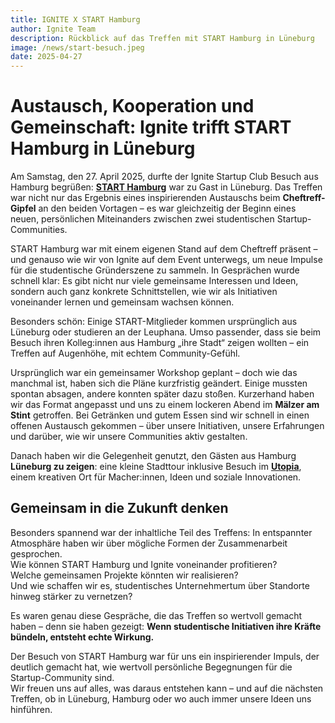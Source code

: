 ```yaml
---
title: IGNITE X START Hamburg
author: Ignite Team
description: Rückblick auf das Treffen mit START Hamburg in Lüneburg
image: /news/start-besuch.jpeg
date: 2025-04-27
---
```


# Austausch, Kooperation und Gemeinschaft: Ignite trifft START Hamburg in Lüneburg

Am Samstag, den 27. April 2025, durfte der Ignite Startup Club Besuch aus Hamburg begrüßen: **[START Hamburg](https://start-hamburg.com)** war zu Gast in Lüneburg. Das Treffen war nicht nur das Ergebnis eines inspirierenden Austauschs beim **Cheftreff-Gipfel** an den beiden Vortagen – es war gleichzeitig der Beginn eines neuen, persönlichen Miteinanders zwischen zwei studentischen Startup-Communities.

START Hamburg war mit einem eigenen Stand auf dem Cheftreff präsent – und genauso wie wir von Ignite auf dem Event unterwegs, um neue Impulse für die studentische Gründerszene zu sammeln. In Gesprächen wurde schnell klar: Es gibt nicht nur viele gemeinsame Interessen und Ideen, sondern auch ganz konkrete Schnittstellen, wie wir als Initiativen voneinander lernen und gemeinsam wachsen können.

Besonders schön: Einige START-Mitglieder kommen ursprünglich aus Lüneburg oder studieren an der Leuphana. Umso passender, dass sie beim Besuch ihren Kolleg:innen aus Hamburg „ihre Stadt“ zeigen wollten – ein Treffen auf Augenhöhe, mit echtem Community-Gefühl.

Ursprünglich war ein gemeinsamer Workshop geplant – doch wie das manchmal ist, haben sich die Pläne kurzfristig geändert. Einige mussten spontan absagen, andere konnten später dazu stoßen. Kurzerhand haben wir das Format angepasst und uns zu einem lockeren Abend im **Mälzer am Stint** getroffen. Bei Getränken und gutem Essen sind wir schnell in einen offenen Austausch gekommen – über unsere Initiativen, unsere Erfahrungen und darüber, wie wir unsere Communities aktiv gestalten.

Danach haben wir die Gelegenheit genutzt, den Gästen aus Hamburg **Lüneburg zu zeigen**: eine kleine Stadttour inklusive Besuch im **[Utopia](https://www.utopia-lueneburg.de)**, einem kreativen Ort für Macher:innen, Ideen und soziale Innovationen.

## Gemeinsam in die Zukunft denken

Besonders spannend war der inhaltliche Teil des Treffens: In entspannter Atmosphäre haben wir über mögliche Formen der Zusammenarbeit gesprochen.  
Wie können START Hamburg und Ignite voneinander profitieren?  
Welche gemeinsamen Projekte könnten wir realisieren?  
Und wie schaffen wir es, studentisches Unternehmertum über Standorte hinweg stärker zu vernetzen?

Es waren genau diese Gespräche, die das Treffen so wertvoll gemacht haben – denn sie haben gezeigt: **Wenn studentische Initiativen ihre Kräfte bündeln, entsteht echte Wirkung.**

Der Besuch von START Hamburg war für uns ein inspirierender Impuls, der deutlich gemacht hat, wie wertvoll persönliche Begegnungen für die Startup-Community sind.  
Wir freuen uns auf alles, was daraus entstehen kann – und auf die nächsten Treffen, ob in Lüneburg, Hamburg oder wo auch immer unsere Ideen uns hinführen.